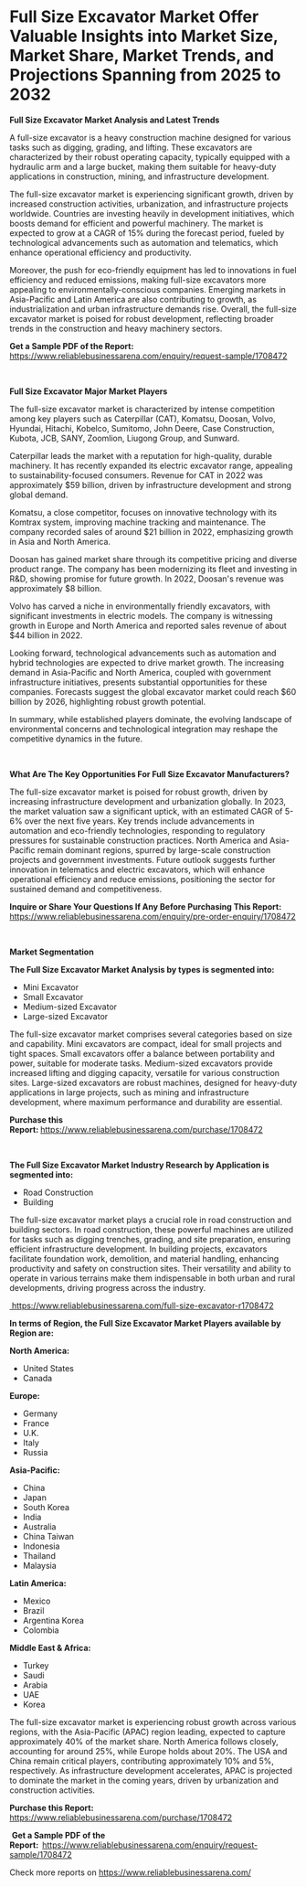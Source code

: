 <p><h1>Full Size Excavator Market Offer Valuable Insights into Market Size, Market Share, Market Trends, and Projections Spanning from 2025 to 2032</h1></p><p><strong>Full Size Excavator Market Analysis and Latest Trends</strong></p>
<p><p>A full-size excavator is a heavy construction machine designed for various tasks such as digging, grading, and lifting. These excavators are characterized by their robust operating capacity, typically equipped with a hydraulic arm and a large bucket, making them suitable for heavy-duty applications in construction, mining, and infrastructure development.</p><p>The full-size excavator market is experiencing significant growth, driven by increased construction activities, urbanization, and infrastructure projects worldwide. Countries are investing heavily in development initiatives, which boosts demand for efficient and powerful machinery. The market is expected to grow at a CAGR of 15% during the forecast period, fueled by technological advancements such as automation and telematics, which enhance operational efficiency and productivity. </p><p>Moreover, the push for eco-friendly equipment has led to innovations in fuel efficiency and reduced emissions, making full-size excavators more appealing to environmentally-conscious companies. Emerging markets in Asia-Pacific and Latin America are also contributing to growth, as industrialization and urban infrastructure demands rise. Overall, the full-size excavator market is poised for robust development, reflecting broader trends in the construction and heavy machinery sectors.</p></p>
<p><strong>Get a Sample PDF of the Report:&nbsp;</strong> <a href="https://www.reliablebusinessarena.com/enquiry/request-sample/1708472?utm_campaign=2042&utm_medium=2&utm_source=Github&utm_content=ia&utm_term=27032025&utm_id=full-size-excavator">https://www.reliablebusinessarena.com/enquiry/request-sample/1708472</a></p>
<p>&nbsp;</p>
<p><strong>Full Size Excavator Major Market Players</strong></p>
<p><p>The full-size excavator market is characterized by intense competition among key players such as Caterpillar (CAT), Komatsu, Doosan, Volvo, Hyundai, Hitachi, Kobelco, Sumitomo, John Deere, Case Construction, Kubota, JCB, SANY, Zoomlion, Liugong Group, and Sunward. </p><p>Caterpillar leads the market with a reputation for high-quality, durable machinery. It has recently expanded its electric excavator range, appealing to sustainability-focused consumers. Revenue for CAT in 2022 was approximately $59 billion, driven by infrastructure development and strong global demand.</p><p>Komatsu, a close competitor, focuses on innovative technology with its Komtrax system, improving machine tracking and maintenance. The company recorded sales of around $21 billion in 2022, emphasizing growth in Asia and North America.</p><p>Doosan has gained market share through its competitive pricing and diverse product range. The company has been modernizing its fleet and investing in R&D, showing promise for future growth. In 2022, Doosan's revenue was approximately $8 billion.</p><p>Volvo has carved a niche in environmentally friendly excavators, with significant investments in electric models. The company is witnessing growth in Europe and North America and reported sales revenue of about $44 billion in 2022.</p><p>Looking forward, technological advancements such as automation and hybrid technologies are expected to drive market growth. The increasing demand in Asia-Pacific and North America, coupled with government infrastructure initiatives, presents substantial opportunities for these companies. Forecasts suggest the global excavator market could reach $60 billion by 2026, highlighting robust growth potential. </p><p>In summary, while established players dominate, the evolving landscape of environmental concerns and technological integration may reshape the competitive dynamics in the future.</p></p>
<p>&nbsp;</p>
<p><strong>What Are The Key Opportunities For Full Size Excavator Manufacturers?</strong></p>
<p><p>The full-size excavator market is poised for robust growth, driven by increasing infrastructure development and urbanization globally. In 2023, the market valuation saw a significant uptick, with an estimated CAGR of 5-6% over the next five years. Key trends include advancements in automation and eco-friendly technologies, responding to regulatory pressures for sustainable construction practices. North America and Asia-Pacific remain dominant regions, spurred by large-scale construction projects and government investments. Future outlook suggests further innovation in telematics and electric excavators, which will enhance operational efficiency and reduce emissions, positioning the sector for sustained demand and competitiveness.</p></p>
<p><strong>Inquire or Share Your Questions If Any Before Purchasing This Report:</strong> <a href="https://www.reliablebusinessarena.com/enquiry/pre-order-enquiry/1708472?utm_campaign=2042&utm_medium=2&utm_source=Github&utm_content=ia&utm_term=27032025&utm_id=full-size-excavator">https://www.reliablebusinessarena.com/enquiry/pre-order-enquiry/1708472</a></p>
<p>&nbsp;</p>
<p><strong>Market Segmentation</strong></p>
<p><strong>The Full Size Excavator Market Analysis by types is segmented into:</strong></p>
<p><ul><li>Mini Excavator</li><li>Small Excavator</li><li>Medium-sized Excavator</li><li>Large-sized Excavator</li></ul></p>
<p><p>The full-size excavator market comprises several categories based on size and capability. Mini excavators are compact, ideal for small projects and tight spaces. Small excavators offer a balance between portability and power, suitable for moderate tasks. Medium-sized excavators provide increased lifting and digging capacity, versatile for various construction sites. Large-sized excavators are robust machines, designed for heavy-duty applications in large projects, such as mining and infrastructure development, where maximum performance and durability are essential.</p></p>
<p><strong>Purchase this Report:&nbsp;</strong><a href="https://www.reliablebusinessarena.com/purchase/1708472?utm_campaign=2042&utm_medium=2&utm_source=Github&utm_content=ia&utm_term=27032025&utm_id=full-size-excavator">https://www.reliablebusinessarena.com/purchase/1708472</a></p>
<p>&nbsp;</p>
<p><strong>The Full Size Excavator Market Industry Research by Application is segmented into:</strong></p>
<p><ul><li>Road Construction</li><li>Building</li></ul></p>
<p><p>The full-size excavator market plays a crucial role in road construction and building sectors. In road construction, these powerful machines are utilized for tasks such as digging trenches, grading, and site preparation, ensuring efficient infrastructure development. In building projects, excavators facilitate foundation work, demolition, and material handling, enhancing productivity and safety on construction sites. Their versatility and ability to operate in various terrains make them indispensable in both urban and rural developments, driving progress across the industry.</p></p>
<p><a href="https://www.reliablebusinessarena.com/full-size-excavator-r1708472?utm_campaign=2042&utm_medium=2&utm_source=Github&utm_content=ia&utm_term=27032025&utm_id=full-size-excavator">&nbsp;https://www.reliablebusinessarena.com/full-size-excavator-r1708472</a></p>
<p><strong>In terms of Region, the Full Size Excavator Market Players available by Region are:</strong></p>
<p>
    <p> <strong> North America: </strong>
        <ul>
            <li>United States</li>
            <li>Canada</li>
        </ul>
        </p> 
    <p> <strong> Europe: </strong>
        <ul>
            <li>Germany</li>
            <li>France</li>
            <li>U.K.</li>
            <li>Italy</li>
            <li>Russia</li>
        </ul>
        </p> 
    <p> <strong> Asia-Pacific: </strong>
        <ul>
            <li>China</li>
            <li>Japan</li>
            <li>South Korea</li>
            <li>India</li>
            <li>Australia</li>
            <li>China Taiwan</li>
            <li>Indonesia</li>
            <li>Thailand</li>
            <li>Malaysia</li>
        </ul>
        </p> 
    <p> <strong> Latin America: </strong>
        <ul>
            <li>Mexico</li>
            <li>Brazil</li>
            <li>Argentina Korea</li>
            <li>Colombia</li>
        </ul>
        </p> 
    <p> <strong> Middle East & Africa: </strong>
        <ul>
            <li>Turkey</li>
            <li>Saudi</li>
            <li>Arabia</li>
            <li>UAE</li>
            <li>Korea</li>
        </ul>
    </p>
    </p>
<p><p>The full-size excavator market is experiencing robust growth across various regions, with the Asia-Pacific (APAC) region leading, expected to capture approximately 40% of the market share. North America follows closely, accounting for around 25%, while Europe holds about 20%. The USA and China remain critical players, contributing approximately 10% and 5%, respectively. As infrastructure development accelerates, APAC is projected to dominate the market in the coming years, driven by urbanization and construction activities.</p></p>
<p><strong>Purchase this Report: </strong><a href="https://www.reliablebusinessarena.com/purchase/1708472?utm_campaign=2042&utm_medium=2&utm_source=Github&utm_content=ia&utm_term=27032025&utm_id=full-size-excavator">https://www.reliablebusinessarena.com/purchase/1708472</a></p>
<p>&nbsp;<strong>Get a Sample PDF of the Report:&nbsp;&nbsp;</strong><a href="https://www.reliablebusinessarena.com/enquiry/request-sample/1708472?utm_campaign=2042&utm_medium=2&utm_source=Github&utm_content=ia&utm_term=27032025&utm_id=full-size-excavator">https://www.reliablebusinessarena.com/enquiry/request-sample/1708472</a></p>
<p><strong></strong></p>
<p>Check more reports on <a href="https://www.reliablebusinessarena.com/?utm_campaign=2042&utm_medium=2&utm_source=Github&utm_content=ia&utm_term=27032025&utm_id=full-size-excavator">https://www.reliablebusinessarena.com/</a></p>